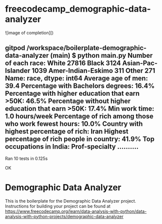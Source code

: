 # freecodecamp_demographic-data-analyzer

![image of completion][)

gitpod /workspace/boilerplate-demographic-data-analyzer (main) $ python main.py
Number of each race:
 White                 27816
Black                  3124
Asian-Pac-Islander     1039
Amer-Indian-Eskimo      311
Other                   271
Name: race, dtype: int64
Average age of men: 39.4
Percentage with Bachelors degrees: 16.4%
Percentage with higher education that earn >50K: 46.5%
Percentage without higher education that earn >50K: 17.4%
Min work time: 1.0 hours/week
Percentage of rich among those who work fewest hours: 10.0%
Country with highest percentage of rich: Iran
Highest percentage of rich people in country: 41.9%
Top occupations in India: Prof-specialty
..........
----------------------------------------------------------------------
Ran 10 tests in 0.125s

OK

# Demographic Data Analyzer

This is the boilerplate for the Demographic Data Analyzer project. Instructions for building your project can be found at https://www.freecodecamp.org/learn/data-analysis-with-python/data-analysis-with-python-projects/demographic-data-analyzer
